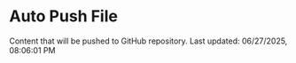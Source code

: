 # Auto Push File

Content that will be pushed to GitHub repository.
Last updated: 06/27/2025, 08:06:01 PM